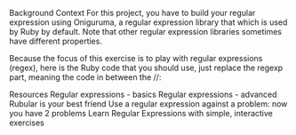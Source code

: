 Background Context
For this project, you have to build your regular expression using Oniguruma, a regular expression library that which is used by Ruby by default. Note that other regular expression libraries sometimes have different properties.

Because the focus of this exercise is to play with regular expressions (regex), here is the Ruby code that you should use, just replace the regexp part, meaning the code in between the //:

Resources
Regular expressions - basics
Regular expressions - advanced
Rubular is your best friend
Use a regular expression against a problem: now you have 2 problems
Learn Regular Expressions with simple, interactive exercises
